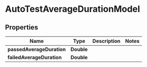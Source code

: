 

# AutoTestAverageDurationModel


## Properties

| Name | Type | Description | Notes |
|------------ | ------------- | ------------- | -------------|
|**passedAverageDuration** | **Double** |  |  |
|**failedAverageDuration** | **Double** |  |  |




